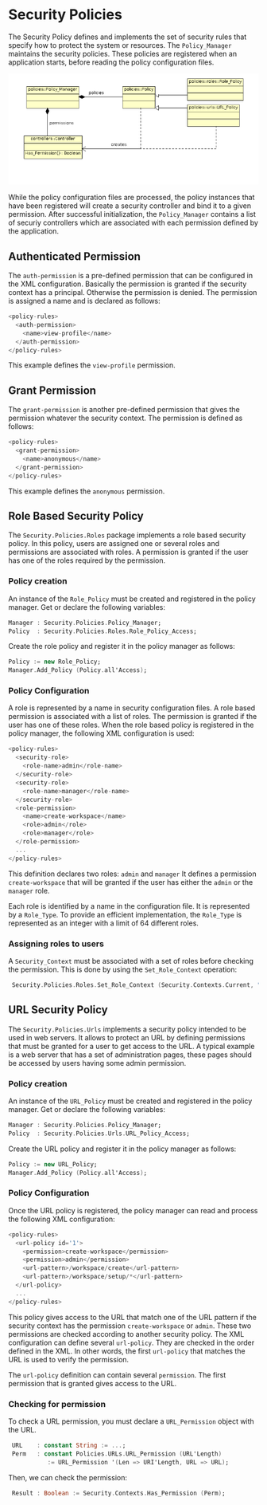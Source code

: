 # Security Policies
The Security Policy defines and implements the set of security rules that specify
how to protect the system or resources. The `Policy_Manager` maintains
the security policies.  These policies are registered when an application starts,
before reading the policy configuration files.

![](images/PolicyModel.png)

While the policy configuration files are processed, the policy instances that have been
registered will create a security controller and bind it to a given permission.  After
successful initialization, the `Policy_Manager` contains a list of securiy
controllers which are associated with each permission defined by the application.

## Authenticated Permission
The `auth-permission` is a pre-defined permission that can be configured in the XML
configuration.  Basically the permission is granted if the security context has a principal.
Otherwise the permission is denied.  The permission is assigned a name and is declared
as follows:

```Ada
<policy-rules>
  <auth-permission>
    <name>view-profile</name>
  </auth-permission>
</policy-rules>
```

This example defines the `view-profile` permission.

## Grant Permission
The `grant-permission` is another pre-defined permission that gives the permission whatever
the security context.  The permission is defined as follows:

```Ada
<policy-rules>
  <grant-permission>
    <name>anonymous</name>
  </grant-permission>
</policy-rules>
```

This example defines the `anonymous` permission.

## Role Based Security Policy
The `Security.Policies.Roles` package implements a role based security policy.
In this policy, users are assigned one or several roles and permissions are
associated with roles.  A permission is granted if the user has one of the roles required
by the permission.

### Policy creation
An instance of the `Role_Policy` must be created and registered in the policy manager.
Get or declare the following variables:

```Ada
Manager : Security.Policies.Policy_Manager;
Policy  : Security.Policies.Roles.Role_Policy_Access;
```

Create the role policy and register it in the policy manager as follows:

```Ada
Policy := new Role_Policy;
Manager.Add_Policy (Policy.all'Access);
```

### Policy Configuration
A role is represented by a name in security configuration files.  A role based permission
is associated with a list of roles.  The permission is granted if the user has one of these
roles.  When the role based policy is registered in the policy manager, the following
XML configuration is used:

```Ada
<policy-rules>
  <security-role>
    <role-name>admin</role-name>
  </security-role>
  <security-role>
    <role-name>manager</role-name>
  </security-role>
  <role-permission>
    <name>create-workspace</name>
    <role>admin</role>
    <role>manager</role>
  </role-permission>
  ...
</policy-rules>
```

This definition declares two roles: `admin` and `manager`
It defines a permission `create-workspace` that will be granted if the
user has either the `admin` or the `manager` role.

Each role is identified by a name in the configuration file.  It is represented by
a `Role_Type`.  To provide an efficient implementation, the `Role_Type`
is represented as an integer with a limit of 64 different roles.

### Assigning roles to users
A `Security_Context` must be associated with a set of roles before checking the
permission.  This is done by using the `Set_Role_Context` operation:

```Ada
 Security.Policies.Roles.Set_Role_Context (Security.Contexts.Current, "admin");
```

## URL Security Policy
The `Security.Policies.Urls` implements a security policy intended to be used
in web servers.  It allows to protect an URL by defining permissions that must be granted
for a user to get access to the URL.  A typical example is a web server that has a set of
administration pages, these pages should be accessed by users having some admin permission.

### Policy creation
An instance of the `URL_Policy` must be created and registered in the policy manager.
Get or declare the following variables:

```Ada
Manager : Security.Policies.Policy_Manager;
Policy  : Security.Policies.Urls.URL_Policy_Access;
```

Create the URL policy and register it in the policy manager as follows:

```Ada
Policy := new URL_Policy;
Manager.Add_Policy (Policy.all'Access);
```

### Policy Configuration
Once the URL policy is registered, the policy manager can read and process the following
XML configuration:

```Ada
<policy-rules>
  <url-policy id='1'>
    <permission>create-workspace</permission>
    <permission>admin</permission>
    <url-pattern>/workspace/create</url-pattern>
    <url-pattern>/workspace/setup/*</url-pattern>
  </url-policy>
  ...
</policy-rules>
```

This policy gives access to the URL that match one of the URL pattern if the
security context has the permission `create-workspace` or `admin`.
These two permissions are checked according to another security policy.
The XML configuration can define several `url-policy`.  They are checked in
the order defined in the XML.  In other words, the first `url-policy` that matches
the URL is used to verify the permission.

The `url-policy` definition can contain several `permission`.
The first permission that is granted gives access to the URL.

### Checking for permission
To check a URL permission, you must declare a `URL_Permission` object with the URL.

```Ada
 URL    : constant String := ...;
 Perm   : constant Policies.URLs.URL_Permission (URL'Length)
           := URL_Permission '(Len => URI'Length, URL => URL);
```

Then, we can check the permission:

```Ada
 Result : Boolean := Security.Contexts.Has_Permission (Perm);
```


